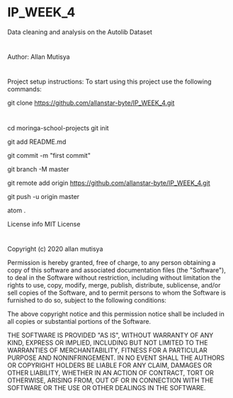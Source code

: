 # IP_WEEK_4
Data cleaning and analysis on the Autolib Dataset

#
Author: 
  Allan Mutisya
#
Project setup instructions:
  To start using this project use the following commands:

  git clone https://github.com/allanstar-byte/IP_WEEK_4.git
#
  cd moringa-school-projects
 git init
 
 git add README.md
 
 git commit -m "first commit"
 
 git branch -M master
 
 git remote add origin https://github.com/allanstar-byte/IP_WEEK_4.git
 
 git push -u origin master
 
 atom .
  
  License info
MIT License
#
Copyright (c) 2020 allan mutisya

Permission is hereby granted, free of charge, to any person obtaining a copy of this software and associated documentation files (the "Software"), to deal in the Software without restriction, including without limitation the rights to use, copy, modify, merge, publish, distribute, sublicense, and/or sell copies of the Software, and to permit persons to whom the Software is furnished to do so, subject to the following conditions:

The above copyright notice and this permission notice shall be included in all copies or substantial portions of the Software.

THE SOFTWARE IS PROVIDED "AS IS", WITHOUT WARRANTY OF ANY KIND, EXPRESS OR IMPLIED, INCLUDING BUT NOT LIMITED TO THE WARRANTIES OF MERCHANTABILITY, FITNESS FOR A PARTICULAR PURPOSE AND NONINFRINGEMENT. IN NO EVENT SHALL THE AUTHORS OR COPYRIGHT HOLDERS BE LIABLE FOR ANY CLAIM, DAMAGES OR OTHER LIABILITY, WHETHER IN AN ACTION OF CONTRACT, TORT OR OTHERWISE, ARISING FROM, OUT OF OR IN CONNECTION WITH THE SOFTWARE OR THE USE OR OTHER DEALINGS IN THE SOFTWARE.
